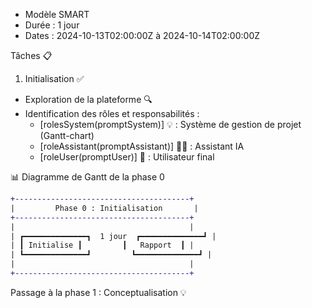 

- Modèle SMART
- Durée : 1 jour
- Dates : 2024-10-13T02:00:00Z à 2024-10-14T02:00:00Z

Tâches 📋

1. Initialisation ✅
- Exploration de la plateforme 🔍
- Identification des rôles et responsabilités :
	- [rolesSystem(promptSystem)] 💡 : Système de gestion de projet (Gantt-chart)
	- [roleAssistant(promptAssistant)] 🧑‍💻 : Assistant IA
	- [roleUser(promptUser)] 📝 : Utilisateur final

📊 Diagramme de Gantt de la phase 0

```diff
+---------------------------------------+
|         Phase 0 : Initialisation       |
+---------------------------------------+
|                                       |
| ┏━━━━━━━━━━━━━━┓  1 jour  ┏━━━━━━━━━━━━━━┛ |
| ┃ Initialise ┃         ┃   Rapport  ┃ |
| ┗━━━━━━━━━━━━━━┛         ┗━━━━━━━━━━━━━━┛ |
|                                       |
+---------------------------------------+
```

Passage à la phase 1 : Conceptualisation 💡